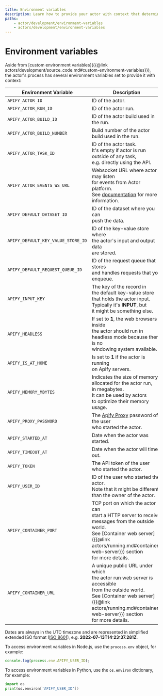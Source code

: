 ```yaml
---
title: Environment variables
description: Learn how to provide your actor with context that determines its behavior through a plethora of pre-defined environment variables offered by the Apify SDK.
paths:
    - actor/development/environment-variables
    - actors/development/environment-variables
---
```


# [](#environment-variables) Environment variables

Aside from [custom environment variables]({{@link actors/development/source_code.md#custom-environment-variables}}), the actor's process has several environment variables set to provide it with context:

| Environment Variable               | Description                                                                                                                                                                                                                |
|------------------------------------|----------------------------------------------------------------------------------------------------------------------------------------------------------------------------------------------------------------------------|
| `APIFY_ACTOR_ID`                   | ID of the actor.                                                                                                                                                                                                           |
| `APIFY_ACTOR_RUN_ID`               | ID of the actor run.                                                                                                                                                                                                       |
| `APIFY_ACTOR_BUILD_ID`             | ID of the actor build used in the run.                                                                                                                                                                                     |
| `APIFY_ACTOR_BUILD_NUMBER`         | Build number of the actor build used in the run.                                                                                                                                                                           |
| `APIFY_ACTOR_TASK_ID`              | ID of the actor task. <br/>It's empty if actor is run outside of any task, <br/>e.g. directly using the API.                                                                                                               |
| `APIFY_ACTOR_EVENTS_WS_URL`        | Websocket URL where actor may listen <br/>for events from Actor platform. <br/>See [documentation](https://sdk.apify.com/api/apify/class/PlatformEventManager) for more information.                                       |
| `APIFY_DEFAULT_DATASET_ID`         | ID of the dataset where you can <br/>push the data.                                                                                                                                                                        |
| `APIFY_DEFAULT_KEY_VALUE_STORE_ID` | ID of the key-value store where <br/>the actor's input and output data <br/>are stored.                                                                                                                                    |
| `APIFY_DEFAULT_REQUEST_QUEUE_ID`   | ID of the request queue that stores <br/>and handles requests that you enqueue.                                                                                                                                            |
| `APIFY_INPUT_KEY`                  | The key of the record in <br/>the default key-value store <br/>that holds the actor input. <br/>Typically it's **INPUT**, but <br/>it might be something else.                                                             |
| `APIFY_HEADLESS`                   | If set to **1**, the web browsers inside <br/>the actor should run in <br/>headless mode because there is no <br/>windowing system available.                                                                              |
| `APIFY_IS_AT_HOME`                 | Is set to **1** if the actor is running <br/>on Apify servers.                                                                                                                                                             |
| `APIFY_MEMORY_MBYTES`              | Indicates the size of memory <br/>allocated for the actor run, <br/>in megabytes. <br/>It can be used by actors <br/>to optimize their memory usage.                                                                       |
| `APIFY_PROXY_PASSWORD`             | The [Apify Proxy](/sources/proxy) password of the user <br/>who started the actor.                                                                                                                                            |
| `APIFY_STARTED_AT`                 | Date when the actor was started.                                                                                                                                                                                           |
| `APIFY_TIMEOUT_AT`                 | Date when the actor will time out.                                                                                                                                                                                         |
| `APIFY_TOKEN`                      | The API token of the user <br/>who started the actor.                                                                                                                                                                      |
| `APIFY_USER_ID`                    | ID of the user who started the actor. <br/>Note that it might be different <br/>than the owner of the actor.                                                                                                               |
| `APIFY_CONTAINER_PORT`             | TCP port on which the actor can <br/>start a HTTP server to receive <br/>messages from the outside world. <br/>See [Container web server]({{@link actors/running.md#container-web-server}}) section <br/>for more details. |
| `APIFY_CONTAINER_URL`              | A unique public URL under which <br/>the actor run web server is accessible <br/>from the outside world. <br/>See [Container web server]({{@link actors/running.md#container-web-server}}) section <br/>for more details.  |


Dates are always in the UTC timezone and are represented in simplified extended ISO format ([ISO 8601](https://en.wikipedia.org/wiki/ISO_8601)), e.g. **2022-07-13T14:23:37.281Z**.

To access environment variables in Node.js, use the `process.env` object, for example:

```js
console.log(process.env.APIFY_USER_ID);
```

To access environment variables in Python, use the `os.environ` dictionary, for example:

```python
import os
print(os.environ['APIFY_USER_ID'])
```

